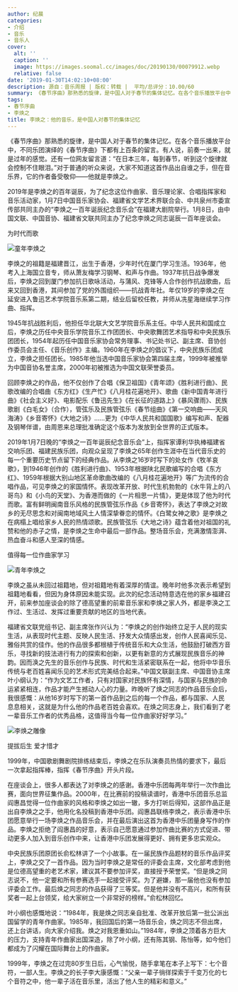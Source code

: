 ```yaml
---
author: 纪晨
categories:
- 介绍
- 音乐
- 音乐人
cover:
  alt: ''
  caption: ''
  image: https://images.soomal.cc/images/doc/20190130/00079912.webp
  relative: false
date: '2019-01-30T14:02:10+08:00'
description: 源自：音乐周报 | 版权：转载 |  平均/总评分：10.00/60
summary: 《春节序曲》那熟悉的旋律，是中国人对于春节的集体记忆。在各个音乐播放平台中，不同乐团演绎的《春节序曲》下都有上百条的留言。有人说，前奏一出来，就是过年的感觉。还有一位网友留言道：“在日本三年，每到春节，听到这个旋律就会控制不住眼泪。”
tags:
- 春节序曲
- 李焕之
title: 李焕之：他的音乐，是中国人对春节的集体记忆
---
```


《春节序曲》那熟悉的旋律，是中国人对于春节的集体记忆。在各个音乐播放平台中，不同乐团演绎的《春节序曲》下都有上百条的留言。有人说，前奏一出来，就是过年的感觉。还有一位网友留言道：“在日本三年，每到春节，听到这个旋律就会控制不住眼泪。”对于普通的听众来说，大家不知道这首作品出自谁之手，但在音乐界，它的作者备受敬仰――他就是李焕之。

2019年是李焕之的百年诞辰，为了纪念这位作曲家、音乐理论家、合唱指挥家和音乐活动家，1月7日中国音乐家协会、福建省文学艺术界联合会、中共泉州市委宣传部共同主办的“李焕之一百年诞辰纪念音乐会”在福建大剧院举行。1月8日，由中国文联、中国音协、福建省文联共同主办了纪念李焕之同志诞辰一百年座谈会。

为时代而歌

![童年李焕之](https://images.soomal.cc/images/doc/20190130/00079910_01.webp)





李焕之的祖籍是福建晋江，出生于香港，少年时代在厦门学习生活。1936年，他考入上海国立音专，师从萧友梅学习钢琴、和声与作曲。1937年抗日战争爆发后，李焕之回到厦门参加抗日歌咏活动，与蒲风、克锋等人合作创作抗战歌曲，后来又回到香港，其间参加了党的外围组织――抗战青年社。年仅19岁的李焕之在延安进入鲁迅艺术学院音乐系第二期，结业后留校任教，并师从冼星海继续学习作曲、指挥。

1945年抗战胜利后，他担任华北联大文艺学院音乐系主任。中华人民共和国成立后，李焕之历任中央音乐学院音乐工作团团长、中央歌舞团艺术指导和中央民族乐团团长，1954年起历任中国音乐家协会常务理事、书记处书记、副主席、音协创作委员会主任、《音乐创作》主编。1960年在李焕之的倡议下，中央民族乐团成立，李焕之担任团长。1985年他当选中国音乐家协会第四届主席，1999年被推举为中国音协名誉主席，2000年初被推选为中国文联荣誉委员。

回顾李焕之的作品，他不仅创作了合唱《保卫祖国》《青年颂》《胜利进行曲》、民歌改编的合唱曲《东方红》《生产忙》《八月桂花遍地开》、歌曲《新中国青年进行曲》《社会主义好》、电影配乐《鲁迅先生》《在长征的道路上》《暴风骤雨》、民族歌剧《白毛女》（合作），管弦乐及民族管弦乐《春节组曲》《第一交响曲――天风海涛》《乡音寄怀》《大地之诗》……更为《中华人民共和国国歌》编写和声、配器及钢琴伴谱，由周恩来总理批准确定这个版本为发放到全世界的正式版本。

2019年1月7日晚的“李焕之一百年诞辰纪念音乐会”上，指挥家谭利华执棒福建省交响乐团、福建民族乐团，向观众呈现了李焕之65年创作生涯中在当代音乐史的每一个重要历史节点留下的经典作品。从李焕之16岁时写下的处女作《牧羊哀歌》，到1946年创作的《胜利进行曲》、1953年根据陕北民歌编写的合唱《东方红》、1959年根据大别山地区革命歌曲改编的《八月桂花遍地开》等广为流传的合唱作品，可见李焕之的家国情怀。表现改革开放、时代生机勃勃的《水牛背上的八哥鸟》和《小鸟的天堂》、为香港而做的《一片相思一片情》，更是体现了他为时代而歌。富有鲜明闽南音乐风格的民族管弦乐作品《乡音寄怀》，表达了李焕之对故乡的无尽思念和对闽南地域风土人情深挚眷恋的情怀。《白鹭女神之歌》是李焕之在病榻上唱给家乡人民的热情颂歌。民族管弦乐《大地之诗》蕴含着他对祖国的礼赞和他的赤子之情，是李焕之生命中最后一部作品。整场音乐会，充满激情澎湃、热血奋斗和感人至深的情感。

值得每一位作曲家学习

![青年李焕之](https://images.soomal.cc/images/doc/20190130/00079911_01.webp)





李焕之虽从未回过祖籍地，但对祖籍地有着深厚的情谊。晚年时他多次表示希望到祖籍地看看，但因为身体原因未能实现。此次的纪念活动特意选在他的家乡福建召开，前来参加座谈会的除了德高望重的前辈音乐家和李焕之家人外，都是李涣之工作过、生活过、发挥过重要贡献的地区的当地代表。

福建省文联党组书记、副主席张作兴认为：“李焕之的创作始终立足于人民的现实生活，从表现时代主题、反映人民生活、抒发大众情感出发，创作人民喜闻乐见、雅俗共赏的佳作。他的作品很多都根植于传统音乐和大众生活，他鼓励打破西方音乐，寻找新的技法进行有力的探索和创新，以更有新意的方式展现民族音乐的神韵。因而涣之先生的音乐创作与民族、时代和生活紧密联系在一起，他将中华音乐传统与老百姓喜闻乐见的艺术形式完美结合起来。”中国文联副主席、中国音协主席叶小纲认为：“作为文艺工作者，只有对国家对民族怀有深情，与国家与民族的命运紧紧相连，作品才能产生撼动人心的力量。昨晚听了焕之同志的作品音乐会后，我很感慨：从他16岁时写下的第一首作品到之后的每一个作品，都与国家、人民息息相关，这就是为什么他的作品老百姓会喜欢。在焕之同志身上，我们看到了老一辈音乐工作者的优秀品格，这值得当今每一位作曲家好好学习。”

![李焕之雕像](https://images.soomal.cc/images/doc/20190130/00079912.webp)





提拔后生 爱才惜才

1999年，中国歌剧舞剧院排练结束后，李焕之在乐队演奏员热情的要求下，最后一次拿起指挥棒，指挥《春节序曲》开头片段。

在座谈会上，很多人都表达了对李焕之的感谢。香港中乐团每两年举行一次作曲比赛，面向世界征集作品。2000年，在比赛前的投稿读谱时，香港中乐团音乐总监阎惠昌觉得一位作曲家的风格和李焕之如出一辙，多方打听后得知，这部作品正是出自李焕之之手，他用化名投稿到香港中乐团。阎惠昌联络李焕之，表示香港中乐团愿意举行一场李焕之作品音乐会，并在最后演出这首为香港中乐团量身写作的作品。李焕之拒绝了阎惠昌的好意，表示自己愿意通过参加作曲比赛的方式促进、带动更多人加入到音乐创作中来，让香港中乐团发展得更好、拥有更多忠实观众。

中央民族乐团原团长俞松林讲了一个小故事。在一届民族作品题材的音乐作品评奖上，李焕之交了一首作品。因为当时李焕之是常任的评委会主席，文化部考虑到他是位德高望重的老艺术家，建议其不要参加评奖，直接授予荣誉奖。“但是焕之同志说不，他一定要和所有参赛选手一起接受评奖。为了避嫌，那一届他也没有参加评委会工作。最后焕之同志的作品获得了三等奖。但是他并没有不高兴，和所有获奖者一起上台领奖，给大家树立一个非常好的榜样。”俞松林回忆。

叶小纲也感慨地说：“1984年，我是焕之同志亲自批准、改革开放后第一批公派出国留学的青年作曲家。1985年，我回国后的第一场音乐会，焕之同志不但出席，还上台讲话，向大家介绍我。焕之对我恩重如山。”1984年，李焕之顶着各方巨大的压力，支持青年作曲家出国深造，除了叶小纲，还有陈其钢、陈怡等，如今他们都成为了闪耀在国际舞台上的作曲家。

1999年，李焕之在过完80岁生日后，心气愉悦，随手拿笔在本子上写下：七个音符，一部人生。李焕之的长子李大康感慨：“父亲一辈子徜徉探索于千变万化的七个音符之中，他一辈子活在音乐里，活出了他人生的精彩和意义。”